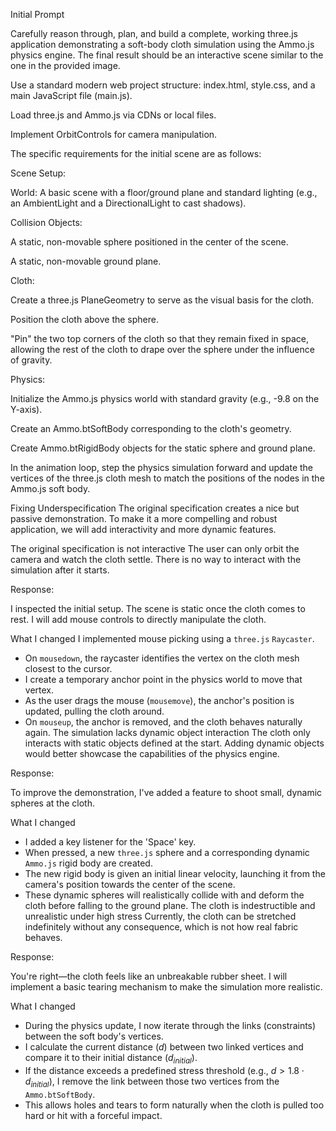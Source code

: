 Initial Prompt

Carefully reason through, plan, and build a complete, working three.js application demonstrating a soft-body cloth simulation using the Ammo.js physics engine. The final result should be an interactive scene similar to the one in the provided image.

Use a standard modern web project structure: index.html, style.css, and a main JavaScript file (main.js).

Load three.js and Ammo.js via CDNs or local files.

Implement OrbitControls for camera manipulation.

The specific requirements for the initial scene are as follows:

Scene Setup:

World: A basic scene with a floor/ground plane and standard lighting (e.g., an AmbientLight and a DirectionalLight to cast shadows).

Collision Objects:

A static, non-movable sphere positioned in the center of the scene.

A static, non-movable ground plane.

Cloth:

Create a three.js PlaneGeometry to serve as the visual basis for the cloth.

Position the cloth above the sphere.

"Pin" the two top corners of the cloth so that they remain fixed in space, allowing the rest of the cloth to drape over the sphere under the influence of gravity.

Physics:

Initialize the Ammo.js physics world with standard gravity (e.g., -9.8 on the Y-axis).

Create an Ammo.btSoftBody corresponding to the cloth's geometry.

Create Ammo.btRigidBody objects for the static sphere and ground plane.

In the animation loop, step the physics simulation forward and update the vertices of the three.js cloth mesh to match the positions of the nodes in the Ammo.js soft body.

Fixing Underspecification
The original specification creates a nice but passive demonstration. To make it a more compelling and robust application, we will add interactivity and more dynamic features.

The original specification is not interactive
The user can only orbit the camera and watch the cloth settle. There is no way to interact with the simulation after it starts.

Response:

I inspected the initial setup. The scene is static once the cloth comes to rest. I will add mouse controls to directly manipulate the cloth.

What I changed
I implemented mouse picking using a `three.js` `Raycaster`.

- On `mousedown`, the raycaster identifies the vertex on the cloth mesh closest to the cursor.
- I create a temporary anchor point in the physics world to move that vertex.
- As the user drags the mouse (`mousemove`), the anchor's position is updated, pulling the cloth around.
- On `mouseup`, the anchor is removed, and the cloth behaves naturally again.
  The simulation lacks dynamic object interaction
  The cloth only interacts with static objects defined at the start. Adding dynamic objects would better showcase the capabilities of the physics engine.

Response:

To improve the demonstration, I've added a feature to shoot small, dynamic spheres at the cloth.

What I changed

- I added a key listener for the 'Space' key.
- When pressed, a new `three.js` sphere and a corresponding dynamic `Ammo.js` rigid body are created.
- The new rigid body is given an initial linear velocity, launching it from the camera's position towards the center of the scene.
- These dynamic spheres will realistically collide with and deform the cloth before falling to the ground plane.
  The cloth is indestructible and unrealistic under high stress
  Currently, the cloth can be stretched indefinitely without any consequence, which is not how real fabric behaves.

Response:

You're right—the cloth feels like an unbreakable rubber sheet. I will implement a basic tearing mechanism to make the simulation more realistic.

What I changed

- During the physics update, I now iterate through the links (constraints) between the soft body's vertices.
- I calculate the current distance ($d$) between two linked vertices and compare it to their initial distance ($d_{initial}$).
- If the distance exceeds a predefined stress threshold (e.g., $d > 1.8 \cdot d_{initial}$), I remove the link between those two vertices from the `Ammo.btSoftBody`.
- This allows holes and tears to form naturally when the cloth is pulled too hard or hit with a forceful impact.
